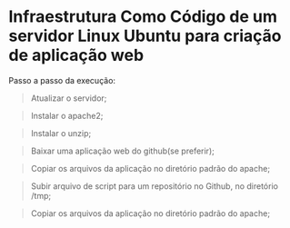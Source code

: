 # Infraestrutura Como Código de um servidor Linux Ubuntu para criação de aplicação web

Passo a passo da execução: 

> Atualizar o servidor;

> Instalar o apache2;

> Instalar o unzip;

> Baixar uma aplicação web do github(se preferir);

> Copiar os arquivos da aplicação no diretório padrão do apache;

> Subir arquivo de script para um repositório no Github, no diretório /tmp;

> Copiar os arquivos da aplicação no diretório padrão do apache;
